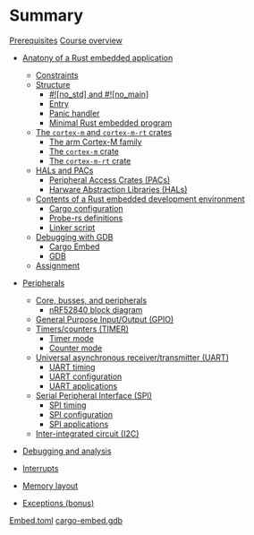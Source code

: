 # Summary

[Prerequisites](./preface/prerequisites.md)
[Course overview](./preface/curriculum.md)

- [Anatony of a Rust embedded application](./1_anatomy/0_summary.md)
    - [Constraints](./1_anatomy/1_constraints.md)
    - [Structure](./1_anatomy/2_structure/0_structure.md)
        - [#!\[no_std\] and #!\[no_main\]](./1_anatomy/2_structure/1_structure_attrs.md)
        - [Entry](./1_anatomy/2_structure/2_structure_entry.md)
        - [Panic handler](./1_anatomy/2_structure/3_panic_handler.md)
        - [Minimal Rust embedded program](./1_anatomy/2_structure/4_structure_all.md)
    - [The `cortex-m` and `cortex-m-rt` crates](./1_anatomy/3_cortex_m_cortex_m_rt/0_cortex_m_cortex_m_rt.md)
        - [The arm Cortex-M family](./1_anatomy/3_cortex_m_cortex_m_rt/1_cortex_m_family.md)
        - [The `cortex-m` crate](./1_anatomy/3_cortex_m_cortex_m_rt/2_cortex_m_crate.md)
        - [The `cortex-m-rt` crate](./1_anatomy/3_cortex_m_cortex_m_rt/3_cortex_m_rt_crate.md)
    - [HALs and PACs](./1_anatomy/4_hal_pac/0_hal_pac.md)
        - [Peripheral Access Crates (PACs)](./1_anatomy/4_hal_pac/1_pac.md)
        - [Harware Abstraction Libraries (HALs)](./1_anatomy/4_hal_pac/2_hal.md)
    - [Contents of a Rust embedded development environment](./1_anatomy/5_dev_env/0_dev_env.md)
        - [Cargo configuration](./1_anatomy/5_dev_env/1_cargo_configuration.md)
        - [Probe-rs definitions](./1_anatomy/5_dev_env/2_probe-rs_definitions.md)
        - [Linker script](./1_anatomy/5_dev_env/3_linker_script.md)
    - [Debugging with GDB](./1_anatomy/6_gdb_debug/0_gdb_debug.md)
        - [Cargo Embed](./1_anatomy/6_gdb_debug/1_cargo_embed.md)
        - [GDB](./1_anatomy/6_gdb_debug/2_gdb.md)
    - [Assignment](./1_anatomy/assignment.md)

- [Peripherals](./2_peripherals/0_summary.md)
    - [Core, busses, and peripherals](./2_peripherals/1_buses/0_buses.md)
        - [nRF52840 block diagram](./2_peripherals/1_buses/1_block_diagram.md)
    - [General Purpose Input/Output (GPIO)](./2_peripherals/2_gpio/0_gpio.md)
    - [Timers/counters (TIMER)](./2_peripherals/3_timer/0_timer.md)
        - [Timer mode](./2_peripherals/3_timer/1_timer_mode.md)
        - [Counter mode](./2_peripherals/3_timer/2_counter_mode.md)
    - [Universal asynchronous receiver/transmitter (UART)](./2_peripherals/4_uart/0_uart.md)
        - [UART timing](./2_peripherals/4_uart/1_uart_timing.md)
        - [UART configuration](./2_peripherals/4_uart/2_uart_configuration.md)
        - [UART applications](./2_peripherals/4_uart/3_uart_applications.md)
    - [Serial Peripheral Interface (SPI)](./2_peripherals/5_spi/0_spi.md)
        - [SPI timing](./2_peripherals/5_spi/1_spi_timing.md)
        - [SPI configuration](./2_peripherals/5_spi/2_spi_configuration.md)
        - [SPI applications](./2_peripherals/5_spi/3_spi_applications.md)
    - [Inter-integrated circuit (I2C)](./2_peripherals/6_i2c/0_i2c.md)


- [Debugging and analysis]()
- [Interrupts]()
- [Memory layout]()
- [Exceptions (bonus)]()

[Embed.toml](./includes/Embed.toml.md)
[cargo-embed.gdb](./includes/cargo-embed.gdb.md)